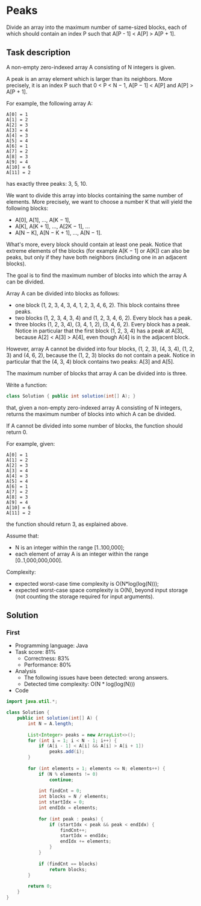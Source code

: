 # Peaks

Divide an array into the maximum number of same-sized blocks, each of which should contain an index P such that A[P - 1] < A[P] > A[P + 1].

## Task description

A non-empty zero-indexed array A consisting of N integers is given.

A peak is an array element which is larger than its neighbors. More precisely, it is an index P such that 0 < P < N − 1,  A[P − 1] < A[P] and A[P] > A[P + 1].

For example, the following array A:

    A[0] = 1
    A[1] = 2
    A[2] = 3
    A[3] = 4
    A[4] = 3
    A[5] = 4
    A[6] = 1
    A[7] = 2
    A[8] = 3
    A[9] = 4
    A[10] = 6
    A[11] = 2

has exactly three peaks: 3, 5, 10.

We want to divide this array into blocks containing the same number of elements. More precisely, we want to choose a number K that will yield the following blocks:

* A[0], A[1], ..., A[K − 1],
* A[K], A[K + 1], ..., A[2K − 1],
    ...
* A[N − K], A[N − K + 1], ..., A[N − 1].

What's more, every block should contain at least one peak. Notice that extreme elements of the blocks (for example A[K − 1] or A[K]) can also be peaks, but only if they have both neighbors (including one in an adjacent blocks).

The goal is to find the maximum number of blocks into which the array A can be divided.

Array A can be divided into blocks as follows:

* one block (1, 2, 3, 4, 3, 4, 1, 2, 3, 4, 6, 2). This block contains three peaks.
* two blocks (1, 2, 3, 4, 3, 4) and (1, 2, 3, 4, 6, 2). Every block has a peak.
* three blocks (1, 2, 3, 4), (3, 4, 1, 2), (3, 4, 6, 2). Every block has a peak. Notice in particular that the first block (1, 2, 3, 4) has a peak at A[3], because A[2] < A[3] > A[4], even though A[4] is in the adjacent block.

However, array A cannot be divided into four blocks, (1, 2, 3), (4, 3, 4), (1, 2, 3) and (4, 6, 2), because the (1, 2, 3) blocks do not contain a peak. Notice in particular that the (4, 3, 4) block contains two peaks: A[3] and A[5].

The maximum number of blocks that array A can be divided into is three.

Write a function:

```java
class Solution { public int solution(int[] A); }
```

that, given a non-empty zero-indexed array A consisting of N integers, returns the maximum number of blocks into which A can be divided.

If A cannot be divided into some number of blocks, the function should return 0.

For example, given:

    A[0] = 1
    A[1] = 2
    A[2] = 3
    A[3] = 4
    A[4] = 3
    A[5] = 4
    A[6] = 1
    A[7] = 2
    A[8] = 3
    A[9] = 4
    A[10] = 6
    A[11] = 2

the function should return 3, as explained above.

Assume that:

* N is an integer within the range [1..100,000];
* each element of array A is an integer within the range [0..1,000,000,000].

Complexity:

* expected worst-case time complexity is O(N*log(log(N)));
* expected worst-case space complexity is O(N), beyond input storage (not counting the storage required for input arguments).

## Solution

### First

* Programming language: Java
* Task score: 81%
  - Correctness: 83%
  - Performance: 80%
* Analysis
  - The following issues have been detected: wrong answers.
  - Detected time complexity: O(N * log(log(N)))
* Code

```java
import java.util.*;

class Solution {
    public int solution(int[] A) {
        int N = A.length;
        
        List<Integer> peaks = new ArrayList<>();
        for (int i = 1; i < N - 1; i++) {
            if (A[i - 1] < A[i] && A[i] > A[i + 1])
                peaks.add(i);
        }
        
        for (int elements = 1; elements <= N; elements++) {
            if (N % elements != 0)
                continue;
            
            int findCnt = 0;
            int blocks = N / elements;
            int startIdx = 0;
            int endIdx = elements;
            
            for (int peak : peaks) {
                if (startIdx < peak && peak < endIdx) {
                    findCnt++;
                    startIdx = endIdx;
                    endIdx += elements;
                }
            }
            
            if (findCnt == blocks)
                return blocks;
        }
        
        return 0;
    }
}
```

